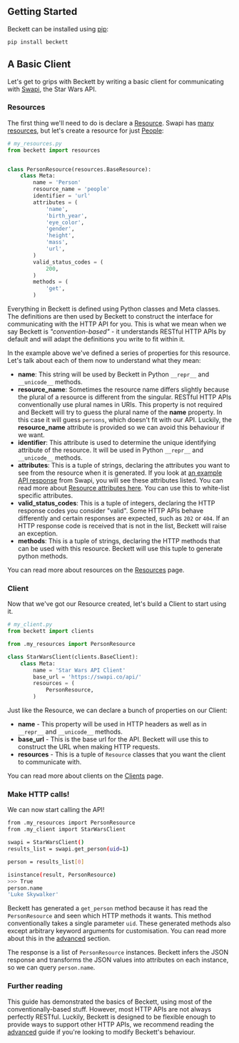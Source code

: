 Getting Started
---------------

Beckett can be installed using [pip](https://pypi.python.org/pypi/pip/):

```bash
pip install beckett
```

A Basic Client
--------------

Let's get to grips with Beckett by writing a basic client for communicating with [Swapi](https://swapi.co), the Star Wars API.

### Resources

The first thing we'll need to do is declare a [Resource][resources]. Swapi has [many resources](http://swapi.co/documentation), but let's create a resource for just [People](http://swapi.co/documentation#people):

```python
# my_resources.py
from beckett import resources


class PersonResource(resources.BaseResource):
    class Meta:
        name = 'Person'
        resource_name = 'people'
        identifier = 'url'
        attributes = (
            'name',
            'birth_year',
            'eye_color',
            'gender',
            'height',
            'mass',
            'url',
        )
        valid_status_codes = (
            200,
        )
        methods = (
            'get',
        )
```

Everything in Beckett is defined using Python classes and Meta classes. The definitions are then used by Beckett to construct the interface for communicating with the HTTP API for you. This is what we mean when we say Beckett is _"convention-based"_ - it understands RESTful HTTP APIs by default and will adapt the definitions you write to fit within it.

In the example above we've defined a series of properties for this resource. Let's talk about each of them now to understand what they mean:

* **name**: This string will be used by Beckett in Python `__repr__` and `__unicode__` methods.
* **resource_name**: Sometimes the resource name differs slightly because the plural of a resource is different from the singular. RESTful HTTP APIs conventionally use plural names in URIs. This property is not required and Beckett will try to guess the plural name of the **name** property. In this case it will guess `persons`, which doesn't fit with our API. Luckily, the **resource_name** attribute is provided so we can avoid this behaviour if we want.
* **identifier**: This attribute is used to determine the unique identifying attribute of the resource. It will be used in Python `__repr__` and `__unicode__` methods.
* **attributes**: This is a tuple of strings, declaring the attributes you want to see from the resource when it is generated. If you look at [an example API response](http://swapi.co/api/people/1/) from Swapi, you will see these attributes listed. You can read more about [Resource attributes here](resources/#resource-properties). You can use this to white-list specific attributes.
* **valid_status_codes**: This is a tuple of integers, declaring the HTTP response codes you consider "valid". Some HTTP APIs behave differently and certain responses are expected, such as `202` or `404`. If an HTTP response code is received that is not in the list, Beckett will raise an exception.
* **methods**: This is a tuple of strings, declaring the HTTP methods that can be used with this resource. Beckett will use this tuple to generate python methods.

You can read more about resources on the [Resources][resources] page.

### Client

Now that we've got our Resource created, let's build a Client to start using it.

```python
# my_client.py
from beckett import clients

from .my_resources import PersonResource

class StarWarsClient(clients.BaseClient):
    class Meta:
        name = 'Star Wars API Client'
        base_url = 'https://swapi.co/api/'
        resources = (
            PersonResource,
        )
```

Just like the Resource, we can declare a bunch of properties on our Client:

* **name** - This property will be used in HTTP headers as well as in `__repr__` and `__unicode__` methods.
* **base_url** - This is the base url for the API. Beckett will use this to construct the URL when making HTTP requests.
* **resources** - This is a tuple of `Resource` classes that you want the client to communicate with.

You can read more about clients on the [Clients][clients] page.

### Make HTTP calls!

We can now start calling the API!

```bash
from .my_resources import PersonResource
from .my_client import StarWarsClient

swapi = StarWarsClient()
results_list = swapi.get_person(uid=1)

person = results_list[0]

isinstance(result, PersonResource)
>>> True
person.name
'Luke Skywalker'
```

Beckett has generated a `get_person` method because it has read the `PersonResource` and seen which HTTP methods it wants. This method conventionally takes a single parameter `uid`. These generated methods also except arbitrary keyword arguments for customisation. You can read more about this in the [advanced][advanced] section.

The response is a list of `PersonResource` instances. Beckett infers the JSON response and transforms the JSON values into attributes on each instance, so we can query `person.name`.


### Further reading

This guide has demonstrated the basics of Beckett, using most of the conventionally-based stuff. However, most HTTP APIs are not always perfectly RESTful. Luckily, Beckett is designed to be flexible enough to provide ways to support other HTTP APIs, we recommend reading the [advanced][advanced] guide if you're looking to modify Beckett's behaviour.

[resources]: /resources
[clients]: /clients
[advanced]: /advanced
